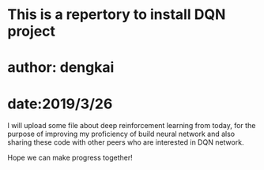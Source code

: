 # This is a repertory to install DQN project
# author: dengkai
# date:2019/3/26

I will upload some file about deep reinforcement learning from today, for the purpose of improving my proficiency of build neural network and also sharing these code with other peers who are interested in DQN network.

Hope we can make progress together!
